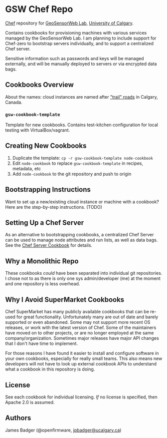 # GSW Chef Repo

[Chef][] repository for [GeoSensorWeb Lab][gswlab], [University of Calgary][ucalgary].

Contains cookbooks for provisioning machines with various services managed by the GeoSensorWeb Lab. I am planning to include support for Chef-zero to bootstrap servers individually, and to support a centralized Chef server.

Sensitive information such as passwords and keys will be managed externally, and will be manually deployed to servers or via encrypted data bags.

[Chef]: https://www.chef.sh
[gswlab]: https://geosensorweblab.github.io
[ucalgary]: https://www.ucalgary.ca

## Cookbooks Overview

About the names: cloud instances are named after ["trail" roads][roads] in Calgary, Canada.

[roads]: https://en.wikipedia.org/wiki/Category:Roads_in_Calgary

### `gsw-cookbook-template`

Template for new cookbooks. Contains test-kitchen configuration for local testing with VirtualBox/vagrant.

## Creating New Cookbooks

1. Duplicate the template: `cp -r gsw-cookbook-template node-cookbook`
2. Edit `node-cookbook` to replace `gsw-cookbook-template` in recipes, metadata, etc
3. Add `node-cookbook` to the git repository and push to origin

## Bootstrapping Instructions

Want to set up a new/existing cloud instance or machine with a cookbook? Here are the step-by-step instructions. (TODO)

## Setting Up a Chef Server

As an alternative to bootstrapping cookbooks, a centralized Chef Server can be used to manage node attributes and run lists, as well as data bags. See the [Chef Server Cookbook](gsw-chef-server/README.md) for details.

## Why a Monolithic Repo

These cookbooks *could* have been separated into individual git repositories. I chose not to as there is only one sys admin/developer (me) at the moment and one repository is less overhead.

## Why I Avoid SuperMarket Cookbooks

Chef SuperMarket has many publicly available cookbooks that can be re-used for great functionality. Unfortunately many are out of date and barely supported or even abandoned. Some may not support more recent OS releases, or work with the latest version of Chef. Some of the maintainers have moved on to other projects, or are no longer employed at the same company/organization. Sometimes major releases have major API changes that I don't have time to implement.

For those reasons I have found it easier to install and configure software in your own cookbooks, especially for really small teams. This also means new developers will not have to look up external cookbook APIs to understand what a cookbook in this repository is doing.

## License

See each cookbook for individual licensing. *If* no license is specified, then Apache 2.0 is assumed.

## Authors

James Badger (@openfirmware, jpbadger@ucalgary.ca)
